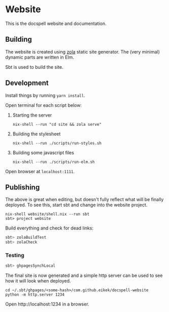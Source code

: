 # Website

This is the docspell website and documentation.

## Building

The website is created using [zola](https://github.com/getzola/zola)
static site generator. The (very minimal) dynamic parts are written in
Elm.

Sbt is used to build the site.


## Development

Install things by running `yarn install`.

Open terminal for each script below:

1. Starting the server
   ``` shell
   nix-shell --run "cd site && zola serve"
   ```
2. Building the stylesheet
   ``` shell
   nix-shell --run ./scripts/run-styles.sh
   ```
3. Building some javascript files
   ``` shell
   nix-shell --run ./scripts/run-elm.sh
   ```

Open browser at `localhost:1111`.


## Publishing

The above is great when editing, but doesn't fully reflect what will
be finally deployed. To see this, start sbt and change into the
website project.

``` shell
nix-shell website/shell.nix --run sbt
sbt> project website
```

Build everything and check for dead links:

``` scala
sbt> zolaBuildTest
sbt> zolaCheck
```

### Testing

``` scala
sbt> ghpagesSynchLocal
```

The final site is now generated and a simple http server can be used
to see how it will look when deployed.

``` shell
cd ~/.sbt/ghpages/<some-hash>/com.github.eikek/docspell-website
python -m http.server 1234
```

Open http://localhost:1234 in a browser.
